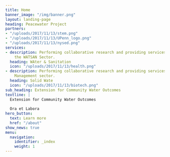 ```yaml
---
title: Home
banner_image: "/img/banner.png"
layout: landing-page
heading: Peacewater Project
partners:
- "/uploads/2017/11/13/stem.png"
- "/uploads/2017/11/13/UPenn_logo.png"
- "/uploads/2017/11/13/nysed.png"
services:
- description: Performing collaborative research and providing services to support
    the WATSAN Sector.
  heading: WAter & Sanitation
  icon: "/uploads/2017/11/13/health.png"
- description: Performing collaborative research and providing services to Solid Waste 
    Management sector.
  heading: Solid Wate
  icon: "/uploads/2017/11/13/biotech.png"
sub_heading: Extension for Community Water Outcomes
textline: | 
  Extension for Community Water Outcomes
  
  Ora et Labora
hero_button:
  text: Learn more
  href: "/about"
show_news: true
menu:
  navigation:
    identifier: _index
    weight: 1
---
```


